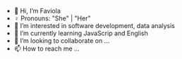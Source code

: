 - 👋 Hi, I’m Faviola 
-  ♀️ Pronouns: "She" | "Her"
- 👀 I’m interested in software development, data analysis
- 🌱 I’m currently learning JavaScrip and English
- 💞️ I’m looking to collaborate on ...
- 📫 How to reach me ...

<!---
FabyRazo2/FabyRazo2 is a ✨ special ✨ repository because its `README.md` (this file) appears on your GitHub profile.
You can click the Preview link to take a look at your changes.
--->
